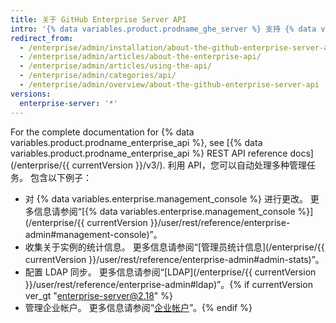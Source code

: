 ```yaml
---
title: 关于 GitHub Enterprise Server API
intro: '{% data variables.product.prodname_ghe_server %} 支持 {% data variables.product.prodname_dotcom_the_website %} 提供的强大 API 及其自身的 API 端点集合。'
redirect_from:
  - /enterprise/admin/installation/about-the-github-enterprise-server-api
  - /enterprise/admin/articles/about-the-enterprise-api/
  - /enterprise/admin/articles/using-the-api/
  - /enterprise/admin/categories/api/
  - /enterprise/admin/overview/about-the-github-enterprise-server-api
versions:
  enterprise-server: '*'
---
```


For the complete documentation for {% data variables.product.prodname_enterprise_api %}, see [{% data variables.product.prodname_enterprise_api %} REST API reference docs](/enterprise/{{ currentVersion }}/v3/). 利用 API，您可以自动处理多种管理任务。 包含以下例子：

- 对 {% data variables.enterprise.management_console %} 进行更改。 更多信息请参阅“[{% data variables.enterprise.management_console %}](/enterprise/{{ currentVersion }}/user/rest/reference/enterprise-admin#management-console)”。
- 收集关于实例的统计信息。 更多信息请参阅“[管理员统计信息](/enterprise/{{ currentVersion }}/user/rest/reference/enterprise-admin#admin-stats)”。
- 配置 LDAP 同步。 更多信息请参阅“[LDAP](/enterprise/{{ currentVersion }}/user/rest/reference/enterprise-admin#ldap)”。{% if currentVersion ver_gt "enterprise-server@2.18" %}
- 管理企业帐户。 更多信息请参阅“[企业帐户](/v4/guides/managing-enterprise-accounts)”。{% endif %}
